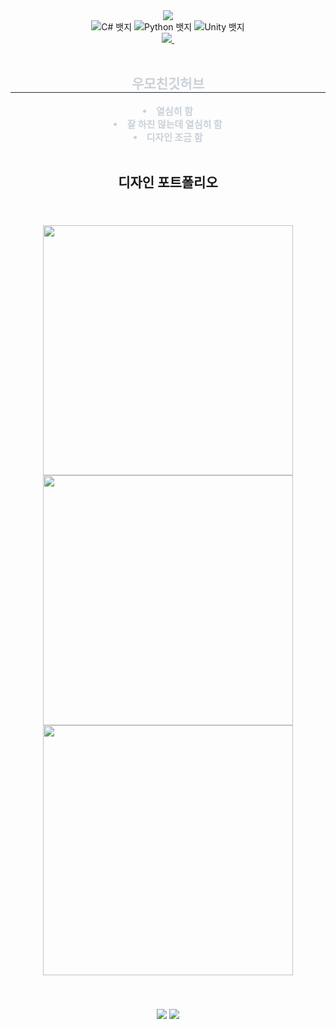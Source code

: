 <div align="center">
    <img src="https://capsule-render.vercel.app/api?type=waving&color=0:EBD55E,100:F5A218&height=300&section=header&text=🤠우모친%20깃허브🤠&fontSize=70&animation=fadeIn&fontAlignY=38&desc=별%20건%20없는데%20이쁘게%20만들고%20싶었음&descAlignY=51&descAlign=58"/>
<div align="center">
  <div class="badge-container">              
    <img src="https://img.shields.io/badge/C%23-239120?style=for-the-badge&logo=c-sharp&logoColor=white" alt="C# 뱃지">
    <img src="https://img.shields.io/badge/Python-3776AB?style=for-the-badge&logo=python&logoColor=white" alt="Python 뱃지">
    <img src="https://img.shields.io/badge/Unity-000000?style=for-the-badge&logo=unity&logoColor=white" alt="Unity 뱃지">
  </div>
<div align="center">
  </a>
  <a href="mailto:duddls012345@gmail.com">
    <img src="https://img.shields.io/badge/gmail-D14836?style=for-the-badge&logo=gmail&logoColor=white"/>&nbsp
  </a>
</div>
<br>
<div align= "center"> 
    <h2 style="border-bottom: 1px solid #21262d; color: #c9d1d9;"> 우모친깃허브 </h2>  
    <div style="font-weight: 700; font-size: 15px; text-align: center; color: #c9d1d9;"> <li>열심히 함</li><li>잘 하진 않는데 열심히 함</li><li>디자인 조금 함 </div> 
    </div>
<br>
<h2>디자인 포트폴리오<h2>
<br>
<img src="https://github.com/user-attachments/assets/73d6acb6-3456-4154-bb9e-e88282c7053c" width="400"/>
<img src="https://github.com/user-attachments/assets/d378abb3-3e5a-4210-8fc2-dc73523ef060" width="400"/>
<img src="https://github.com/user-attachments/assets/d8967fa5-e556-4bdd-837e-9ccafe691a21" width="400"/>
<br>
<br>
<br>
<div>
  <img src="https://github-readme-stats.vercel.app/api?username=WooMoChin&show_icons=true&bg_color=00000000" />
  <img src="https://github-readme-stats.vercel.app/api/top-langs/?username=WooMoChin&layout=compact" />
</div>
<br>
<br>
</div>               
